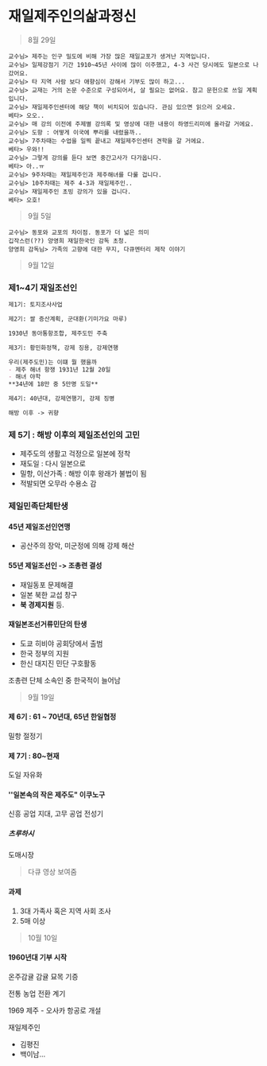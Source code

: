 # 재일제주인의삶과정신

> 8월 29일

```요약
교수님> 제주는 인구 밀도에 비해 가장 많은 재일교포가 생겨난 지역입니다.
교수님> 일제강점기 기간 1910~45년 사이에 많이 이주했고, 4-3 사건 당시에도 일본으로 나갔어요.
교수님> 타 지역 사람 보다 애향심이 강해서 기부도 많이 하고...
교수님> 교재는 거의 논문 수준으로 구성되어서, 살 필요는 없어요. 참고 문헌으로 쓰일 계획입니다.
교수님> 재일제주인센터에 해당 책이 비치되어 있습니다. 관심 있으면 읽으러 오세요.
베타> 오오..
교수님> 매 강의 이전에 주제별 강의록 및 영상에 대한 내용이 하영드리미에 올라갈 거에요.
교수님> 도항 : 어떻게 이국에 뿌리를 내렸을까..
교수님> 7주차때는 수업을 일찍 끝내고 재일제주인센터 견학을 갈 거에요.
베타> 우와!!
교수님> 그렇게 강의를 듣다 보면 중간고사가 다가옵니다.
베타> 아..ㅠ
교수님> 9주차때는 재일제주인과 제주해녀를 다룰 겁니다.
교수님> 10주차때는 제주 4-3과 재일제주인..
교수님> 재일제주인 초빙 강의가 있을 겁니다.
베타> 오호!
```

> 9월 5일

```
교수님> 동포와 교포의 차이점. 동포가 더 넓은 의미
깁작스런(??) 양영희 재일한국인 감독 초청.
양영희 감독님> 가족의 고향에 대한 무지, 다큐멘터리 제작 이야기
```

> 9월 12일

### 제1~4기 재일조선인

```md
제1기: 토지조사사업

제2기: 쌀 증산계획, 군대환(기미가요 마루)

1930년 동아통항조합, 제주도민 주축

제3기: 황민화정책, 강제 징용, 강제연행

우리(제주도민)는 이떄 뭘 했을까
- 제주 해녀 항쟁 1931년 12월 20일
- 해녀 야학
**34년에 18만 중 5만명 도일**

제4기: 40년대, 강제연행기, 강제 징병

해방 이후 -> 귀향
```

### 제 5기 : 해방 이후의 제일조선인의 고민

- 제주도의 생활고 걱정으로 일본에 정착
- 재도일 : 다시 일본으로
- 밀항, 이산가족 : 해방 이후 왕래가 불법이 됨
- 적발되면 오무라 수용소 감

### 제일민족단체탄생

#### 45년 제일조선인연맹

- 공산주의 장악, 미군정에 의해 강제 해산

#### 55년 제일조선인 -> 조총련 결성

- 재일동포 문제해결
- 일본 북한 교섭 창구
- **북 경제지원** 등.

#### 재일본조선거류민단의 탄생

- 도쿄 히비야 공회당에서 출범
- 한국 정부의 지원
- 한신 대지진 민단 구호활동

조총련 단체 소속인 중 한국적이 늘어남

> 9월 19일

#### 제 6기 : 61 ~ 70년대, 65년 한일협정

밀항 절정기

#### 제 7기 : 80~현재

도일 자유화

#### ''일본속의 작은 제주도" 이쿠노구

신흥 공업 지대, 고무 공업 전성기

##### 츠루하시

도매시장


> 다큐 영상 보여줌

#### 과제

1. 3대 가족사 혹은 지역 사회 조사
2. 5매 이상

> 10월 10일

#### 1960년대 기부 시작

온주감귤 감귤 묘목 기증

전통 농업 전환 계기

1969 제주 - 오사카 항공로 개설

재일제주인

- 김평진
- 백이남...
